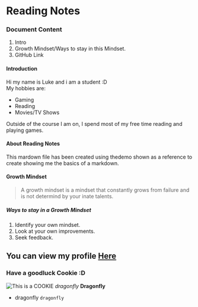 # Reading Notes
### Document Content
1. Intro
2. Growth Mindset/Ways to stay in this Mindset.
3. GitHub Link
  
#### Introduction
Hi my name is Luke and i am a student :D  
My hobbies are:
  
- Gaming
- Reading
- Movies/TV Shows
  
Outside of the course I am on, I spend most of my free time reading and playing games.  
  
#### About Reading Notes
This mardown file has been created using thedemo shown as a reference to create showing me the basics of a markdown.  
  
#### Growth Mindset
> A growth mindset is a mindset that constantly grows from failure and is not determind by your inate talents.  
##### Ways to stay in a Growth Mindset
1. Identify your own mindset.
2. Look at your own improvements.
3. Seek feedback.
  
## You can view my profile [Here](https://github.com/LHARDING157)  
  
### Have a goodluck Cookie :D
![This is a COOKIE](https://www.pngkey.com/png/full/199-1994576_cookie-vector-png-cookie-clip-art-png.png)
*dragonfly*
**Dragonfly**
* dragonfly
`dragonfly`
